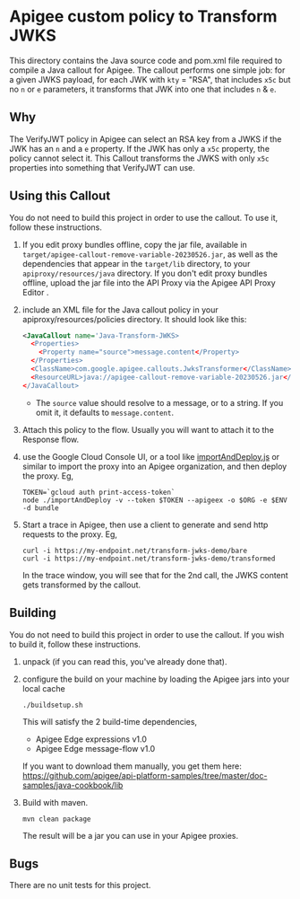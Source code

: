 # Apigee custom policy to Transform JWKS

This directory contains the Java source code and pom.xml file required to
compile a Java callout for Apigee. The callout performs one simple job: for a
given JWKS payload, for each JWK with `kty` = "RSA", that includes `x5c` but no
`n` or `e` parameters, it transforms that JWK into one that includes `n` & `e`.

## Why

The VerifyJWT policy in Apigee can select an RSA key from a JWKS if the JWK has
an `n` and a `e` property.  If the JWK has only a `x5c` property, the policy
cannot select it.  This Callout transforms the JWKS with only `x5c` properties
into something that VerifyJWT can use.


## Using this Callout

You do not need to build this project in order to use the callout. To use it,
follow these instructions.

1. If you edit proxy bundles offline, copy the jar file, available in
   `target/apigee-callout-remove-variable-20230526.jar`, as well as the
   dependencies that appear in the `target/lib` directory, to your
   `apiproxy/resources/java` directory.  If you don't edit proxy bundles
   offline, upload the jar file into the API Proxy via the Apigee API Proxy
   Editor .

2. include an XML file for the Java callout policy in your
   apiproxy/resources/policies directory. It should look
   like this:
   ```xml
   <JavaCallout name='Java-Transform-JWKS>
     <Properties>
       <Property name="source">message.content</Property>
     </Properties>
     <ClassName>com.google.apigee.callouts.JwksTransformer</ClassName>
     <ResourceURL>java://apigee-callout-remove-variable-20230526.jar</ResourceURL>
   </JavaCallout>
   ```

   * The `source` value should resolve to a message, or to a string. If you omit it,
     it defaults to `message.content`.

3. Attach this policy to the flow. Usually you will want to attach it to the Response flow.

4. use the Google Cloud Console UI, or a tool like
   [importAndDeploy.js](https://github.com/DinoChiesa/apigee-edge-js-examples/blob/master/importAndDeploy.js)
   or similar to import the proxy into an Apigee organization, and then deploy the
   proxy.  Eg,

   ```
   TOKEN=`gcloud auth print-access-token`
   node ./importAndDeploy -v --token $TOKEN --apigeex -o $ORG -e $ENV  -d bundle
   ```

5. Start a trace in Apigee, then use a client to generate and send http requests
   to the proxy. Eg,

   ```
   curl -i https://my-endpoint.net/transform-jwks-demo/bare
   curl -i https://my-endpoint.net/transform-jwks-demo/transformed
   ```

   In the trace window, you will see that for the 2nd call, the JWKS content
   gets transformed by the callout.


## Building

You do not need to build this project in order to use the callout. If you wish to build it, follow these instructions.

1. unpack (if you can read this, you've already done that).

2. configure the build on your machine by loading the Apigee jars into your local cache
   ```
   ./buildsetup.sh
   ```

   This will satisfy the 2 build-time dependencies,
     - Apigee Edge expressions v1.0
     - Apigee Edge message-flow v1.0

   If you want to download them manually, you get them here:
   https://github.com/apigee/api-platform-samples/tree/master/doc-samples/java-cookbook/lib

2. Build with maven.
   ```
   mvn clean package
   ```

   The result will be a jar you can use in your Apigee proxies.


## Bugs

There are no unit tests for this project.
